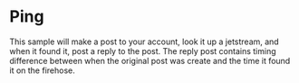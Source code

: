 # Ping

This sample will make a post to your account, look it up a jetstream, and when it found it, post a reply to the post. The reply post contains timing difference between when the original post was create and the time it found it on the firehose.